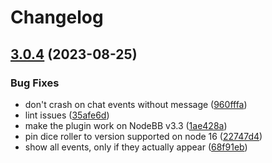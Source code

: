 # Changelog

## [3.0.4](https://github.com/Wieloswiat/nodebb-plugin-ws-dice/compare/v3.0.3...v3.0.4) (2023-08-25)


### Bug Fixes

* don't crash on chat events without message ([960fffa](https://github.com/Wieloswiat/nodebb-plugin-ws-dice/commit/960fffaebda4fec2cc84e256e26600afc84ef085))
* lint issues ([35afe6d](https://github.com/Wieloswiat/nodebb-plugin-ws-dice/commit/35afe6d77ea25b1fb9df8903f1c97ceda0241b39))
* make the plugin work on NodeBB v3.3 ([1ae428a](https://github.com/Wieloswiat/nodebb-plugin-ws-dice/commit/1ae428a3e4444ea6a307a8527bf507a9f8c31cf4))
* pin dice roller to version supported on node 16 ([22747d4](https://github.com/Wieloswiat/nodebb-plugin-ws-dice/commit/22747d482805b0aed45cb591fddf57c14eb4fa4b))
* show all events, only if they actually appear ([68f91eb](https://github.com/Wieloswiat/nodebb-plugin-ws-dice/commit/68f91eb224a940a20c30aaa0f27b22a5eeeb9828))
